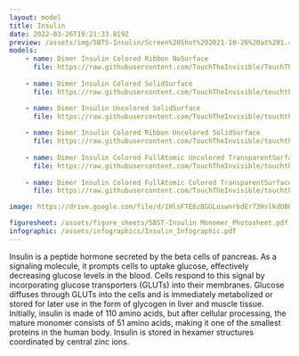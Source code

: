 ```yaml
---
layout: model
title: Insulin
date: 2022-03-26T19:21:33.819Z
preview: /assets/img/5BTS-Insulin/Screen%20Shot%202021-10-26%20at%201.40.36%20PM.png
models:
    - name: Dimer Insulin Colored Ribbon NoSurface
      file: https://raw.githubusercontent.com/TouchTheInvisible/TouchTheInvisible.github.io/master/assets/models/5BTS-Insulin/5BTS%20DimerInsulin%20ColoredRibbon%20NoSurface.dae
      
    - name: Dimer Insulin Colored SolidSurface
      file: https://raw.githubusercontent.com/TouchTheInvisible/touchtheinvisible.github.io/master/assets/models/5BTS-Insulin/5BTS%20DimerInsulin%20ColoredSolidSurface.dae

    - name: Dimer Insulin Uncolored SolidSurface
      file: https://raw.githubusercontent.com/TouchTheInvisible/touchtheinvisible.github.io/master/assets/models/5BTS-Insulin/5BTS%20DimerInsulin%20UncoloredSolidSurface.dae
      
    - name: Dimer Insulin Colored Ribbon Uncolored SolidSurface
      file: https://raw.githubusercontent.com/TouchTheInvisible/touchtheinvisible.github.io/master/assets/models/5BTS-Insulin/5BTS%20DimerInsulin%20ColoredRibbon%20UncoloredTransparentSurface.dae
      
    - name: Dimer Insulin Colored FullAtomic Uncolored TransparentSurface
      file: https://raw.githubusercontent.com/TouchTheInvisible/touchtheinvisible.github.io/master/assets/models/5BTS-Insulin/5BTS%20DimerInsulin%20ColoredFullAtomic%20UncoloredTransparentSurface.dae
      
    - name: Dimer Insulin Colored FullAtomic Colored TransparentSurface
      file: https://raw.githubusercontent.com/TouchTheInvisible/touchtheinvisible.github.io/master/assets/models/5BTS-Insulin/5BTS%20DimerInsulin%20ColoredFullAtomic%20ColoredTransparentSurface.dae

image: https://drive.google.com/file/d/1HlsFTE6zBGGLuswnrbdEr73HslkdOBQY/preview

figuresheet: /assets/figure_sheets/5BST-Insulin Monomer_Photosheet.pdf
infographic: /assets/infographics/Insulin_Infographic.pdf
---
```

Insulin is a peptide hormone secreted by the beta cells of pancreas. As a signaling molecule, it prompts cells to uptake glucose, effectively decreasing glucose levels in the blood. Cells respond to this signal by incorporating glucose transporters (GLUTs) into their membranes. Glucose diffuses through GLUTs into the cells and is immediately metabolized or stored for later use in the form of glycogen in liver and muscle tissue. Initially, insulin is made of 110 amino acids, but after cellular processing, the mature monomer consists of 51 amino acids, making it one of the smallest proteins in the human body. Insulin is stored in hexamer structures coordinated by central zinc ions.
